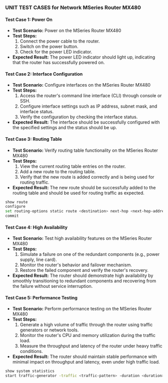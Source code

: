 

### UNIT TEST CASES for Network MSeries Router MX480

#### Test Case 1: Power On
- **Test Scenario:** Power on the MSeries Router MX480
- **Test Steps:**
  1. Connect the power cable to the router.
  2. Switch on the power button.
  3. Check for the power LED indicator.
- **Expected Result:** The power LED indicator should light up, indicating that the router has successfully powered on.

#### Test Case 2: Interface Configuration
- **Test Scenario:** Configure interfaces on the MSeries Router MX480
- **Test Steps:**
  1. Access the router's command line interface (CLI) through console or SSH.
  2. Configure interface settings such as IP address, subnet mask, and interface status.
  3. Verify the configuration by checking the interface status.
- **Expected Result:** The interface should be successfully configured with the specified settings and the status should be up.

#### Test Case 3: Routing Table
- **Test Scenario:** Verify routing table functionality on the MSeries Router MX480
- **Test Steps:**
  1. View the current routing table entries on the router.
  2. Add a new route to the routing table.
  3. Verify that the new route is added correctly and is being used for routing traffic.
- **Expected Result:** The new route should be successfully added to the routing table and should be used for routing traffic as expected.

```bash
show route
configure
set routing-options static route <destination> next-hop <next-hop-address>
commit
```

#### Test Case 4: High Availability
- **Test Scenario:** Test high availability features on the MSeries Router MX480
- **Test Steps:**
  1. Simulate a failure on one of the redundant components (e.g., power supply, line card).
  2. Monitor the router's behavior and failover mechanism.
  3. Restore the failed component and verify the router's recovery.
- **Expected Result:** The router should demonstrate high availability by smoothly transitioning to redundant components and recovering from the failure without service interruption.

#### Test Case 5: Performance Testing
- **Test Scenario:** Perform performance testing on the MSeries Router MX480
- **Test Steps:**
  1. Generate a high volume of traffic through the router using traffic generators or network tools.
  2. Monitor the router's CPU and memory utilization during the traffic load.
  3. Measure the throughput and latency of the router under heavy traffic conditions.
- **Expected Result:** The router should maintain stable performance with minimal impact on throughput and latency, even under high traffic load.

```bash
show system statistics
start traffic-generator -traffic <traffic-pattern> -duration <duration>
```